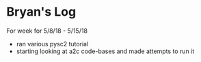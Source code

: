 # Bryan's Log

For week for 5/8/18 - 5/15/18
- ran various pysc2 tutorial
- starting looking at a2c code-bases and made attempts to run it
